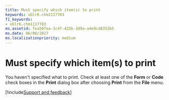 ```yaml
---
title: Must specify which item(s) to print
keywords: vblr6.chm1117783
f1_keywords:
- vblr6.chm1117783
ms.assetid: fea50fea-3c4f-425b-3d9a-a4e9cd8352b5
ms.date: 06/08/2017
ms.localizationpriority: medium
---
```



# Must specify which item(s) to print

You haven't specified what to print. Check at least one of the **Form** or **Code** check boxes in the **Print** dialog box after choosing **Print** from the **File** menu.

[!include[Support and feedback](~/includes/feedback-boilerplate.md)]